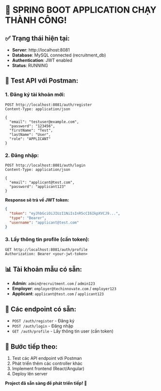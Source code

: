 # 🎉 SPRING BOOT APPLICATION CHẠY THÀNH CÔNG!

## ✅ Trạng thái hiện tại:
- **Server**: http://localhost:8081
- **Database**: MySQL connected (recruitment_db)
- **Authentication**: JWT enabled
- **Status**: RUNNING

## 🧪 Test API với Postman:

### 1. Đăng ký tài khoản mới:
```
POST http://localhost:8081/auth/register
Content-Type: application/json

{
  "email": "testuser@example.com",
  "password": "123456",
  "firstName": "Test",
  "lastName": "User",
  "role": "APPLICANT"
}
```

### 2. Đăng nhập:
```
POST http://localhost:8081/auth/login
Content-Type: application/json

{
  "email": "applicant@test.com",
  "password": "applicant123"
}
```

**Response sẽ trả về JWT token:**
```json
{
  "token": "eyJhbGciOiJIUzI1NiIsInR5cCI6IkpXVCJ9...",
  "type": "Bearer",
  "username": "applicant@test.com"
}
```

### 3. Lấy thông tin profile (cần token):
```
GET http://localhost:8081/auth/profile
Authorization: Bearer <your-jwt-token>
```

## 📊 Tài khoản mẫu có sẵn:
- **Admin**: `admin@recruitment.com` / `admin123`
- **Employer**: `employer@techinnovate.com` / `employer123`
- **Applicant**: `applicant@test.com` / `applicant123`

## 🔧 Các endpoint có sẵn:
- `POST /auth/register` - Đăng ký
- `POST /auth/login` - Đăng nhập
- `GET /auth/profile` - Lấy thông tin user (cần token)

## 🚀 Bước tiếp theo:
1. Test các API endpoint với Postman
2. Phát triển thêm các controller khác
3. Implement frontend (React/Angular)
4. Deploy lên server

**Project đã sẵn sàng để phát triển tiếp! 🎯**